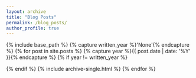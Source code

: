 ```yaml
---
layout: archive
title: "Blog Posts"
permalink: /blog_posts/
author_profile: true
---
```


{% include base_path %}
{% capture written_year %}'None'{% endcapture %}
{% for post in site.posts %}
  {% capture year %}{{ post.date | date: '%Y' }}{% endcapture %}
  {% if year != written_year %}
 
  {% endif %}
  {% include archive-single.html %}
{% endfor %}

